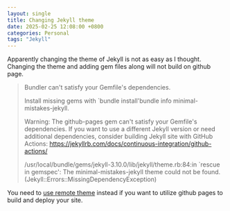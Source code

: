 ```yaml
---
layout: single
title: Changing Jekyll theme
date: 2025-02-25 12:08:00 +0800
categories: Personal
tags: "Jekyll"
---
```


Apparently changing the theme of Jekyll is not as easy as I thought.\
Changing the theme and adding gem files along will not build on github page.

>Bundler can't satisfy your Gemfile's dependencies.
>
>Install missing gems with `bundle install'bundle info minimal-mistakes-jekyll.
>
>Warning: The github-pages gem can't satisfy your Gemfile's dependencies. If you want to use a different Jekyll version or need additional dependencies, consider building Jekyll site with GitHub Actions: https://jekyllrb.com/docs/continuous-integration/github-actions/
>
>/usr/local/bundle/gems/jekyll-3.10.0/lib/jekyll/theme.rb:84:in `rescue in gemspec': The minimal-mistakes-jekyll theme could not be found. (Jekyll::Errors::MissingDependencyException)

You need to [use remote theme](https://mmistakes.github.io/minimal-mistakes/docs/quick-start-guide/#remote-theme-method) instead if you want to utilize github pages to build and deploy your site.

